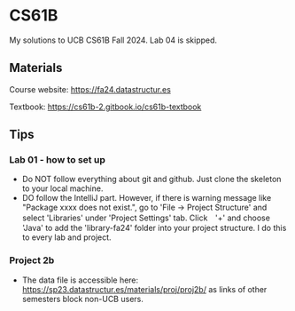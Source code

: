 # CS61B
My solutions to UCB CS61B Fall 2024. Lab 04 is skipped.

## Materials
Course website: https://fa24.datastructur.es

Textbook: https://cs61b-2.gitbook.io/cs61b-textbook

## Tips
### Lab 01 - how to set up
- Do NOT follow everything about git and github. Just clone the skeleton to your local machine.
- DO follow the IntelliJ part. However, if there is warning message like "Package xxxx does not exist.", go to 'File -> Project Structure' and select 'Libraries' under 'Project Settings' tab. Click　'+' and choose 'Java' to add the 'library-fa24' folder into your project structure. I do this to every lab and project.

### Project 2b
- The data file is accessible here: https://sp23.datastructur.es/materials/proj/proj2b/ as links of other semesters block non-UCB users.